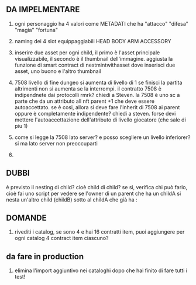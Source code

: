 ## DA IMPELMENTARE

1. ogni personaggio ha 4 valori come METADATI che ha "attacco" "difesa" "magia" "fortuna"
2. naming dei 4 slot equippaggiabili
HEAD
BODY
ARM
ACCESSORY

3. inserire due asset per ogni child, il primo è l'asset principale visualizzabile, il secondo è il thumbnail dell'immagine. aggiusta la funzione di smart contract di nestmintwithasset dove inserisci due asset, uno buono e l'altro thumbnail

4. 7508 livello di fine dungeo si aumenta di livello di 1 se finisci la partita altrimenti non si aumenta se la interrompi. il contratto 7508 è indipendnete dai protocolli rmrk? chiedi a Steven. la 7508 è uno sc a parte che da un attributo all nft parent +1 che deve essere autoaccettato. se è cosi, allora si deve fare l'inherit di 7508 ai parent oppure è completamente indipendente? chiedi a steven. forse devi mettere l'autoaccettazione dell'attributo di livello giocatore (che sale di piu 1)

5. come si legge la 7508 lato server? e posso scegliere un livello inferiorer? si ma lato server non preoccuparti
6. 




## DUBBI

è previsto il nesting di child? cioè child di child? se sì, verifica chi può farlo, cioè fai uno script per vedere se 
l'owner di un parent che ha un childA si nesta un'altro child (childB) sotto al childA che già ha
:
## DOMANDE

1. rivediti i catalog, se sono 4 e hai 16 contratti item, puoi aggiungere per ogni catalog 4 contract item ciascuno?


## da fare in production

1. elimina l'import aggiuntivo nei cataloghi dopo che hai finito di fare tutti i test!

